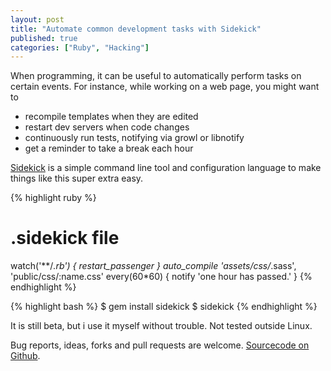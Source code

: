 ```yaml
---
layout: post
title: "Automate common development tasks with Sidekick"
published: true
categories: ["Ruby", "Hacking"]
---
```


When programming, it can be useful to automatically perform tasks on certain events. For instance, while working on a web page, you might want to

- recompile templates when they are edited
- restart dev servers when code changes
- continuously run tests, notifying via growl or libnotify
- get a reminder to take a break each hour

[Sidekick](https://github.com/jbe/sidekick) is a simple command line tool and configuration language to make things like this super extra easy.

{% highlight ruby %}
# .sidekick file
watch('**/*.rb') { restart_passenger }
auto_compile 'assets/css/*.sass', 'public/css/:name.css'
every(60*60) { notify 'one hour has passed.' }
{% endhighlight %}

{% highlight bash %}
$ gem install sidekick
$ sidekick
{% endhighlight %}

It is still beta, but i use it myself without trouble. Not tested outside Linux.

Bug reports, ideas, forks and pull requests are welcome. [Sourcecode on Github](https://github.com/jbe/sidekick).
